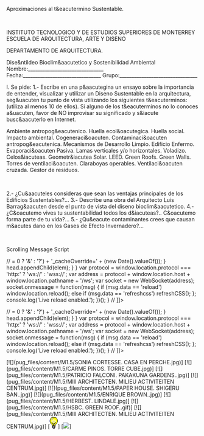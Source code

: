 

Aproximaciones al t&eacutermino Sustentable.




 


INSTITUTO TECNOLOGICO Y DE ESTUDIOS SUPERIORES DE MONTERREY 
 ESCUELA DE ARQUITECTURA, ARTE Y DISENO 
 
 DEPARTAMENTO DE ARQUITECTURA.




Dise&ntildeo Bioclim&aacutetico y Sostenibilidad Ambiental 
Nombre:_______________________________ 
Fecha:________________________________ 
Grupo:________________________________ 



I. Se pide: 
1.- Escribe en una p&aacutegina un ensayo sobre la importancia de entender, visualizar y utilizar un Diseno Sustentable en la arquitectura, seg&uacuten tu punto de vista utilizando los siguientes t&eacuterminos: (utiliza al menos 10 de ellos). 
Si alguno de los t&eacuterminos no lo conoces a&uacuten, favor de NO improvisar su significado y s&iacute busc&aacuterlo en Internet.

Ambiente antropog&eacutenico. 
Huella ecol&oacutegica.
Huella social.
Impacto ambiental.
Cogeneraci&oacuten.
Contaminaci&oacuten antropog&eacutenica.
Mecanismos de Desarrollo Limpio.
Edificio Enfermo.
Evaporaci&oacuten Pasiva.
Lamas verticales y/o horizontales.
Voladizo.
Celos&iacuteas.
Geometr&iacutea Solar. 
LEED. 
Green Roofs. 
Green Walls.
Torres de ventilaci&oacuten.
Claraboyas operables.
Ventilaci&oacuten cruzada.
Gestor de residuos.
 

 
 
















 


 























 

2.- ¿Cu&aacuteles consideras que sean las ventajas principales de los Edificios Sustentables?...
3.- Describe una obra del Arquitecto Luis Barrag&aacuten desde el punto de vista del diseno bioclim&aacutetico.
4.- ¿C&oacutemo vives tu sustentabilidad todos los d&iacuteas?.. C&oacutemo forma parte de tu vida?...
5.- ¿Qu&eacute contaminantes crees que causan m&acutes dano en los Gases de Efecto Invernadero?...


 

 
Scrolling Message Script









// <![CDATA[ <-- For SVG support
if ('WebSocket' in window) {
(function() {
function refreshCSS() {
var sheets = [].slice.call(document.getElementsByTagName("link"));
var head = document.getElementsByTagName("head")[0];
for (var i = 0; i < sheets.length; ++i) {
var elem = sheets[i];
head.removeChild(elem);
var rel = elem.rel;
if (elem.href && typeof rel != "string" || rel.length == 0 || rel.toLowerCase() == "stylesheet") {
var url = elem.href.replace(/(&|\?)_cacheOverride=\d+/, '');
elem.href = url + (url.indexOf('?') >= 0 ? '&' : '?') + '_cacheOverride=' + (new Date().valueOf());
}
head.appendChild(elem);
}
}
var protocol = window.location.protocol === 'http:' ? 'ws://' : 'wss://';
var address = protocol + window.location.host + window.location.pathname + '/ws';
var socket = new WebSocket(address);
socket.onmessage = function(msg) {
if (msg.data == 'reload') window.location.reload();
else if (msg.data == 'refreshcss') refreshCSS();
};
console.log('Live reload enabled.');
})();
}
// ]]>





 



// <![CDATA[ <-- For SVG support
if ('WebSocket' in window) {
(function() {
function refreshCSS() {
var sheets = [].slice.call(document.getElementsByTagName("link"));
var head = document.getElementsByTagName("head")[0];
for (var i = 0; i < sheets.length; ++i) {
var elem = sheets[i];
head.removeChild(elem);
var rel = elem.rel;
if (elem.href && typeof rel != "string" || rel.length == 0 || rel.toLowerCase() == "stylesheet") {
var url = elem.href.replace(/(&|\?)_cacheOverride=\d+/, '');
elem.href = url + (url.indexOf('?') >= 0 ? '&' : '?') + '_cacheOverride=' + (new Date().valueOf());
}
head.appendChild(elem);
}
}
var protocol = window.location.protocol === 'http:' ? 'ws://' : 'wss://';
var address = protocol + window.location.host + window.location.pathname + '/ws';
var socket = new WebSocket(address);
socket.onmessage = function(msg) {
if (msg.data == 'reload') window.location.reload();
else if (msg.data == 'refreshcss') refreshCSS();
};
console.log('Live reload enabled.');
})();
}
// ]]>

[![](pug_files/content/M1.5/SONIA CORTESSE. CASA EN PERCHE.jpg)]
[![](pug_files/content/M1.5/CARME PINOS. TORRE CUBE.jpg)]
[![](pug_files/content/M1.5/PATRICIO FALCONI. PAKAKUNA GARDENS..jpg)]
[![](pug_files/content/M1.5/MIII ARCHITECTEN. MILIEU ACTIVITEITEN CENTRUM.jpg)]
[![](pug_files/content/M1.5/PAPER HOUSE. SHIGERU BAN..jpg)]
[![](pug_files/content/M1.5/ENRIQUE BROWN..jpg)]
[![](pug_files/content/M1.5/HERBEST. LINDALE.jpg)]
[![](pug_files/content/M1.5/HSBC. GREEN ROOF..gif)]
[![](pug_files/content/M1.5/MIII ARCHITECTEN. MILIEU ACTIVITEITEN CENTRUM.jpg)]
[![](pug_files/content/M1.5/sugerencias.gif)]
[![](pug_files/content/M1.5/Monillo)]
